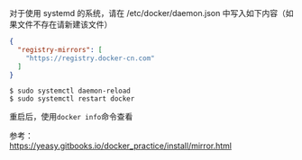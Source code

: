 对于使用 systemd 的系统，请在 /etc/docker/daemon.json 中写入如下内容（如果文件不存在请新建该文件）  
```json
{
  "registry-mirrors": [
    "https://registry.docker-cn.com"
  ]
}
```

```jshelllanguagel
$ sudo systemctl daemon-reload
$ sudo systemctl restart docker
```

重启后，使用`docker info`命令查看

参考：  
https://yeasy.gitbooks.io/docker_practice/install/mirror.html
